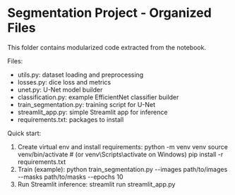 # Segmentation Project - Organized Files

This folder contains modularized code extracted from the notebook.

Files:
- utils.py: dataset loading and preprocessing
- losses.py: dice loss and metrics
- unet.py: U-Net model builder
- classification.py: example EfficientNet classifier builder
- train_segmentation.py: training script for U-Net
- streamlit_app.py: simple Streamlit app for inference
- requirements.txt: packages to install

Quick start:
1. Create virtual env and install requirements:
    python -m venv venv
    source venv/bin/activate  # (or venv\Scripts\activate on Windows)
    pip install -r requirements.txt
2. Train (example):
    python train_segmentation.py --images path/to/images --masks path/to/masks --epochs 10
3. Run Streamlit inference:
    streamlit run streamlit_app.py
